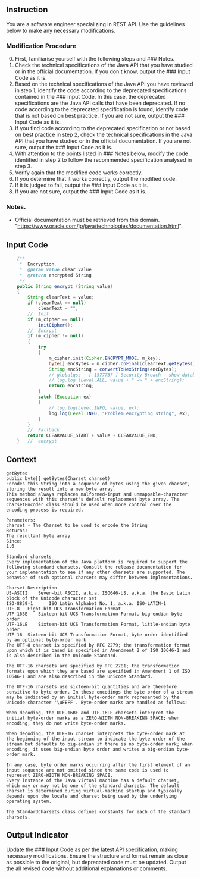 ## Instruction
You are a software engineer specializing in REST API.
Use the guidelines below to make any necessary modifications.

### Modification Procedure
0. First, familiarise yourself with the following steps and ### Notes.
1. Check the technical specifications of the Java API that you have studied or in the official documentation. If you don't know, output the ### Input Code as it is.
2. Based on the technical specifications of the Java API you have reviewed in step 1, identify the code according to the deprecated specifications contained in the ### Input Code. In this case, the deprecated specifications are the Java API calls that have been deprecated. If no code according to the deprecated specification is found, identify code that is not based on best practice. If you are not sure, output the ### Input Code as it is.
3. If you find code according to the deprecated specification or not based on best practice in step 2, check the technical specifications in the Java API that you have studied or in the official documentation. If you are not sure, output the ### Input Code as it is.
4. With attention to the points listed in ### Notes below, modify the code identified in step 2 to follow the recommended specification analysed in step 3.
5. Verify again that the modified code works correctly.
6. If you determine that it works correctly, output the modified code.
7. If it is judged to fail, output the ### Input Code as it is.
8. If you are not sure, output the ### Input Code as it is.

### Notes.
- Official documentation must be retrieved from this domain. "https://www.oracle.com/jp/java/technologies/documentation.html".

## Input Code
```java
	/**
	 *	Encryption.
	 *  @param value clear value
	 *  @return encrypted String
	 */
	public String encrypt (String value)
	{
		String clearText = value;
		if (clearText == null)
			clearText = "";
		//	Init
		if (m_cipher == null)
			initCipher();
		//	Encrypt
		if (m_cipher != null)
		{
			try
			{
				m_cipher.init(Cipher.ENCRYPT_MODE, m_key);
				byte[] encBytes = m_cipher.doFinal(clearText.getBytes());
				String encString = convertToHexString(encBytes);
				// globalqss - [ 1577737 ] Security Breach - show database password
				// log.log (Level.ALL, value + " => " + encString);
				return encString;
			}
			catch (Exception ex)
			{
				// log.log(Level.INFO, value, ex);
				log.log(Level.INFO, "Problem encrypting string", ex);
			}
		}
		//	Fallback
		return CLEARVALUE_START + value + CLEARVALUE_END;
	}	//	encrypt
```

## Context
```
getBytes
public byte[] getBytes​(Charset charset)
Encodes this String into a sequence of bytes using the given charset, storing the result into a new byte array.
This method always replaces malformed-input and unmappable-character sequences with this charset's default replacement byte array. The CharsetEncoder class should be used when more control over the encoding process is required.

Parameters:
charset - The Charset to be used to encode the String
Returns:
The resultant byte array
Since:
1.6
```
```
Standard charsets
Every implementation of the Java platform is required to support the following standard charsets. Consult the release documentation for your implementation to see if any other charsets are supported. The behavior of such optional charsets may differ between implementations.

Charset	Description
US-ASCII	Seven-bit ASCII, a.k.a. ISO646-US, a.k.a. the Basic Latin block of the Unicode character set
ISO-8859-1  	ISO Latin Alphabet No. 1, a.k.a. ISO-LATIN-1
UTF-8	Eight-bit UCS Transformation Format
UTF-16BE	Sixteen-bit UCS Transformation Format, big-endian byte order
UTF-16LE	Sixteen-bit UCS Transformation Format, little-endian byte order
UTF-16	Sixteen-bit UCS Transformation Format, byte order identified by an optional byte-order mark
The UTF-8 charset is specified by RFC 2279; the transformation format upon which it is based is specified in Amendment 2 of ISO 10646-1 and is also described in the Unicode Standard.

The UTF-16 charsets are specified by RFC 2781; the transformation formats upon which they are based are specified in Amendment 1 of ISO 10646-1 and are also described in the Unicode Standard.

The UTF-16 charsets use sixteen-bit quantities and are therefore sensitive to byte order. In these encodings the byte order of a stream may be indicated by an initial byte-order mark represented by the Unicode character '\uFEFF'. Byte-order marks are handled as follows:

When decoding, the UTF-16BE and UTF-16LE charsets interpret the initial byte-order marks as a ZERO-WIDTH NON-BREAKING SPACE; when encoding, they do not write byte-order marks.

When decoding, the UTF-16 charset interprets the byte-order mark at the beginning of the input stream to indicate the byte-order of the stream but defaults to big-endian if there is no byte-order mark; when encoding, it uses big-endian byte order and writes a big-endian byte-order mark.

In any case, byte order marks occurring after the first element of an input sequence are not omitted since the same code is used to represent ZERO-WIDTH NON-BREAKING SPACE.
Every instance of the Java virtual machine has a default charset, which may or may not be one of the standard charsets. The default charset is determined during virtual-machine startup and typically depends upon the locale and charset being used by the underlying operating system.

The StandardCharsets class defines constants for each of the standard charsets.
```

## Output Indicator
Update the ### Input  Code as per the latest API specification, making necessary modifications.
Ensure the structure and format remain as close as possible to the original, but deprecated code must be updated. Output the all revised code without additional explanations or comments.